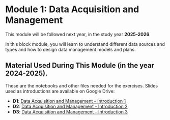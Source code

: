 # Module 1: Data Acquisition and Management

This module will be followed next year, in the study year **2025-2026**.

In this block module, you will learn to understand different data sources and types and how to design data management models and plans.

## Material Used During This Module (in the year 2024-2025).

These are the notebooks and other files needed for the exercises. Slides used as introductions are available on Google Drive:

- **D1**: [Data Acquisition and Management - Introduction 1](https://drive.google.com/file/d/12cWTQG5_vcoaz-puhBgH9GrfKUADmLdo/view?usp=sharing)
- **D2**: [Data Acquisition and Management - Introduction 2](https://drive.google.com/file/d/12hehfcdVOR0lpemy5Y-84EspCiOjr8e9/view?usp=sharing)
- **D3**: [Data Acquisition and Management - Introduction 3](https://drive.google.com/file/d/12nMYd6lIWQBQV1fOfRRbcf1S-oyCCsec/view?usp=sharing)
